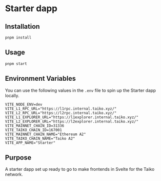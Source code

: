 # Starter dapp

## Installation

`pnpm install`

## Usage

`pnpm start`

## Environment Variables

You can use the following values in the `.env` file to spin up the Starter dapp locally.

```
VITE_NODE_ENV=dev
VITE_L1_RPC_URL="https://l1rpc.internal.taiko.xyz/"
VITE_L2_RPC_URL="https://l2rpc.internal.taiko.xyz/"
VITE_L1_EXPLORER_URL="https://l1explorer.internal.taiko.xyz/"
VITE_L2_EXPLORER_URL="https://l2explorer.internal.taiko.xyz/"
VITE_MAINNET_CHAIN_ID=31336
VITE_TAIKO_CHAIN_ID=167001
VITE_MAINNET_CHAIN_NAME="Ethereum A2"
VITE_TAIKO_CHAIN_NAME="Taiko A2"
VITE_APP_NAME="Starter"
```

## Purpose

A starter dapp set up ready to go to make frontends in Svelte for the Taiko network.
